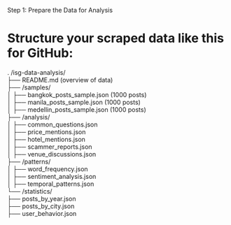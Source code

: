 Step 1: Prepare the Data for Analysis  
# Structure your scraped data like this for GitHub:  
  .
/isg-data-analysis/  
├── README.md (overview of data)  
├── /samples/  
│ ├── bangkok_posts_sample.json (1000 posts)  
│ ├── manila_posts_sample.json (1000 posts)  
│ ├── medellin_posts_sample.json (1000 posts)  
├── /analysis/  
│ ├── common_questions.json  
│ ├── price_mentions.json  
│ ├── hotel_mentions.json  
│ ├── scammer_reports.json  
│ ├── venue_discussions.json  
├── /patterns/  
│ ├── word_frequency.json  
│ ├── sentiment_analysis.json  
│ ├── temporal_patterns.json  
└── /statistics/  
├── posts_by_year.json  
├── posts_by_city.json  
├── user_behavior.json  